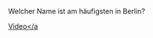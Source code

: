 Welcher Name ist am häufigsten in Berlin?

<a href="[https://github.com/JeanneDuPre/scraping_social_media](https://github.com/JeanneDuPre/geburtsnamen_berlin/blob/main/images/Geburtsnamen%20in%20Berlin%20-%20Google%20Chrome%202024-01-05%2012-32-38.mp4)">Video</a
